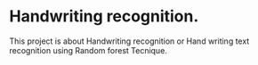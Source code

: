 # Handwriting recognition.
This project is about Handwriting recognition or Hand writing text recognition using Random forest Tecnique.
